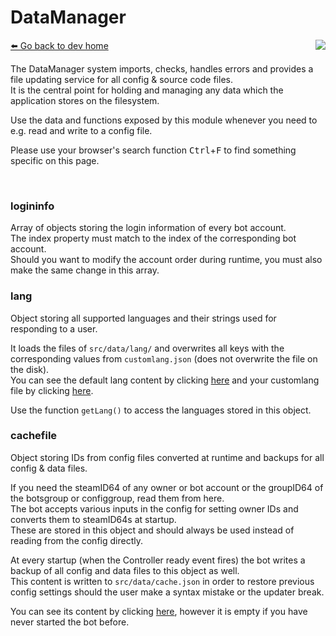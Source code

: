 # DataManager
[⬅️ Go back to dev home](../#readme) <a href="/src/dataManager/dataManager.js" target="_blank"><img align="right" src="https://img.shields.io/badge/<%2F>%20Source-darkcyan"></a>

The DataManager system imports, checks, handles errors and provides a file updating service for all config & source code files.  
It is the central point for holding and managing any data which the application stores on the filesystem.  

Use the data and functions exposed by this module whenever you need to e.g. read and write to a config file. 

Please use your browser's search function <kbd>Ctrl</kbd>+<kbd>F</kbd> to find something specific on this page.

&nbsp;

### logininfo
Array of objects storing the login information of every bot account.  
The index property must match to the index of the corresponding bot account.  
Should you want to modify the account order during runtime, you must also make the same change in this array.

### lang
Object storing all supported languages and their strings used for responding to a user.

It loads the files of `src/data/lang/` and overwrites all keys with the corresponding values from `customlang.json` (does not overwrite the file on the disk).  
You can see the default lang content by clicking [here](/src/data/lang/english.json) and your customlang file by clicking [here](/customlang.json).

Use the function `getLang()` to access the languages stored in this object.

### cachefile
Object storing IDs from config files converted at runtime and backups for all config & data files.  

If you need the steamID64 of any owner or bot account or the groupID64 of the botsgroup or configgroup, read them from here.  
The bot accepts various inputs in the config for setting owner IDs and converts them to steamID64s at startup.  
These are stored in this object and should always be used instead of reading from the config directly.

At every startup (when the Controller ready event fires) the bot writes a backup of all config and data files to this object as well.  
This content is written to `src/data/cache.json` in order to restore previous config settings should the user make a syntax mistake or the updater break.  

You can see its content by clicking [here](/src/data/cache.json), however it is empty if you have never started the bot before.
